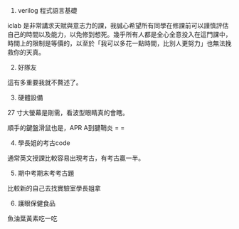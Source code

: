 1. verilog 程式語言基礎

iclab 是非常講求天賦與意志力的課，我誠心希望所有同學在修課前可以謹慎評估自己的時間以及能力，以免修到想死。幾乎所有人都是全心全意投入在這門課中，時間上的限制是等價的，以至於「我可以多花一點時間，比別人更努力」也無法挽救你的天真。

2. 好隊友

這有多重要我就不贅述了。

3. 硬體設備
   
27 寸大螢幕是剛需，看波型眼睛真的會瞎。

順手的鍵盤滑鼠也是，APR A到腱鞘炎 = = 

4. 學長姐的考古code

通常英文授課比較容易出現考古，有考古贏一半。

5. 期中考期末考考古題

比較新的自己去找實驗室學長姐拿

6. 護眼保健食品

魚油葉黃素吃一吃

